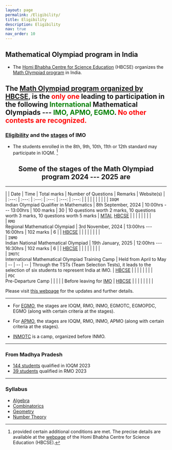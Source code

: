 ```yaml
---
layout: page
permalink: /Eligibility/
title: Eligibility
description: Eligibility
nav: true
nav_order: 10
---
```


## Mathematical Olympiad program in India

* The [Homi Bhabha Centre for Science Education](https://olympiads.hbcse.tifr.res.in/) (HBCSE) organizes the [Math Olympiad program](https://olympiads.hbcse.tifr.res.in/wp-content/uploads/2023/12/brochure-maths-Olympiad-2023-24.pdf) in India. 

## The [Math Olympiad program organized by HBCSE](https://olympiads.hbcse.tifr.res.in/wp-content/uploads/2023/12/brochure-maths-Olympiad-2023-24.pdf), is the <span style="color: red"> only one </span> leading to participation in the following <span style="color: green"> International </span> Mathematical Olympiads --- <span style="color: green"> IMO, APMO, EGMO</span>. <span style="color: red"> No other contests are recognized. </span>

### [Eligibility](https://olympiads.hbcse.tifr.res.in/how-to-participate/eligibility/mathematical-olympiad/) and the [stages](https://olympiads.hbcse.tifr.res.in/about-olympiads/stages/mathematical-olympiad/) of IMO
* The students enrolled in the 8th, 9th, 10th, 11th or 12th standard may participate in IOQM. [^1]
  [^1]: provided certain additional conditions are met. The precise details are available at the [webpage](https://olympiads.hbcse.tifr.res.in/) of the Homi Bhabha Centre for Science Education (HBCSE).


<h2 align="center"> Some of the stages of the Math Olympiad program 2024 --- 2025 are </h2>


-------

|    | Date | Time | Total marks | Number of Questions | Remarks | Website(s) |
| :---: | :---: | :---: | :---: | :---: | :---: |
|       |       |       |       |       |       |       |
| `IOQM` <br> Indian Olympiad Qualifier in Mathematics | 8th September, 2024 | 10:00hrs --- 13:00hrs | 100 marks | 30 |   10 questions worth 2 marks, 10 questions worth 3 marks, 10 questions worth 5 marks   | [MTAI](https://www.mtai.org.in), [HBCSE](https://olympiads.hbcse.tifr.res.in/mathematical-olympiad-2024-2025/) |
|       |       |       |       |       |       |       
| `RMO` <br> Regional Mathematical Olympiad | 3rd November, 2024 | 13:00hrs --- 16:00hrs | 102 marks | 6 |      | [HBCSE](https://olympiads.hbcse.tifr.res.in/mathematical-olympiad-2024-2025/) |
|       |       |       |       |       |       |       
| `INMO` <br> Indian National Mathematical Olympiad | 19th January, 2025 | 12:00hrs --- 16:30hrs | 102 marks | 6 |        | [HBCSE](https://olympiads.hbcse.tifr.res.in/mathematical-olympiad-2024-2025/) |
|       |       |       |       |       |       |       
|  `IMOTC`     <br>   International Mathematical Olympiad Training Camp    |  Held from April to May     |   --    |   --    |  --     |  Through the TSTs (Team Selection Tests), it leads to the selection of six students to represent India at IMO.     | [HBCSE](https://olympiads.hbcse.tifr.res.in/mathematical-olympiad-2024-2025/) |
|       |       |       |       |       |       |       
|    `PDC`       <br>      Pre-Departure Camp     |       |       |       |       |   Before leaving for [IMO](https://www.imo-official.org/)       | [HBCSE](https://olympiads.hbcse.tifr.res.in/mathematical-olympiad-2024-2025/) |
|       |       |       |       |       |       |       

Please visit [this webpage](https://olympiads.hbcse.tifr.res.in/mathematical-olympiad-2024-2025/) for the updates and further details.

-------


* For [EGMO](https://www.egmo.org/), the stages are IOQM, RMO, INMO, EGMOTC, EGMOPDC, EGMO (along with certain criteria at the stages).
* For [APMO](https://www.apmo-official.org/), the stages are IOQM, RMO, INMO, APMO (along with certain criteria at the stages).

* [INMOTC](https://olympiads.hbcse.tifr.res.in/faq/) is a camp, organized before INMO. 


-------

### From Madhya Pradesh
* [144 students](https://www.mtai.org.in/ioqm-2023/) qualified in IOQM 2023
* [39 students](https://olympiads.hbcse.tifr.res.in/rmo-2023-results/) qualified in RMO 2023

-------

### Syllabus
* [Algebra](https://jpsaha.github.io/M/Algebra/)
* [Combinatorics](https://jpsaha.github.io/M/Combinatorics/)
* [Geometry](https://jpsaha.github.io/M/Geometry/)
* [Number Theory](https://jpsaha.github.io/M/Numbertheory/)